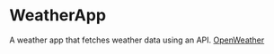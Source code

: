 # WeatherApp
 A weather app that fetches weather data using an API.
[OpenWeather](https://home.openweathermap.org/api_keys)